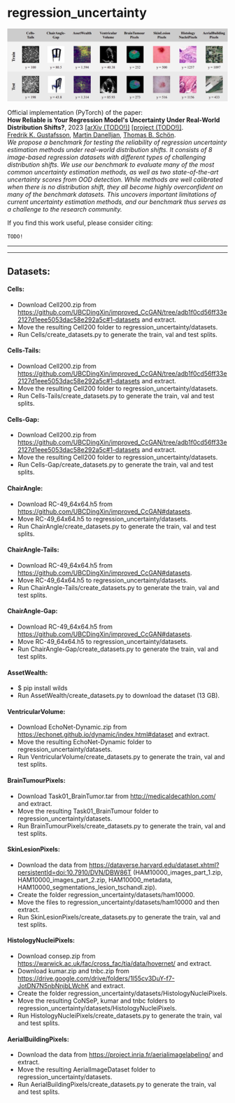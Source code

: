 # regression_uncertainty

![overview image](regression_uncertainty.png)

Official implementation (PyTorch) of the paper: \
**How Reliable is Your Regression Model's Uncertainty Under Real-World Distribution Shifts?**, 2023 [[arXiv (TODO!)]]() [[project (TODO!)]](). \
[Fredrik K. Gustafsson](http://www.fregu856.com/), [Martin Danelljan](https://martin-danelljan.github.io/), [Thomas B. Schön](http://user.it.uu.se/~thosc112/). \
_We propose a benchmark for testing the reliability of regression uncertainty estimation methods under real-world distribution shifts. It consists of 8 image-based regression datasets with different types of challenging distribution shifts. We use our benchmark to evaluate many of the most common uncertainty estimation methods, as well as two state-of-the-art uncertainty scores from OOD detection. While methods are well calibrated when there is no distribution shift, they all become highly overconfident on many of the benchmark datasets. This uncovers important limitations of current uncertainty estimation methods, and our benchmark thus serves as a challenge to the research community._

If you find this work useful, please consider citing:
```
TODO!
```




***
***

## Datasets:

#### Cells:
- Download Cell200.zip from https://github.com/UBCDingXin/improved_CcGAN/tree/adb1f0cd56ff33e2127d1eee5053dac58e292a5c#1-datasets and extract.
- Move the resulting Cell200 folder to regression_uncertainty/datasets.
- Run Cells/create_datasets.py to generate the train, val and test splits.

#### Cells-Tails:
- Download Cell200.zip from https://github.com/UBCDingXin/improved_CcGAN/tree/adb1f0cd56ff33e2127d1eee5053dac58e292a5c#1-datasets and extract.
- Move the resulting Cell200 folder to regression_uncertainty/datasets.
- Run Cells-Tails/create_datasets.py to generate the train, val and test splits.

#### Cells-Gap:
- Download Cell200.zip from https://github.com/UBCDingXin/improved_CcGAN/tree/adb1f0cd56ff33e2127d1eee5053dac58e292a5c#1-datasets and extract.
- Move the resulting Cell200 folder to regression_uncertainty/datasets.
- Run Cells-Gap/create_datasets.py to generate the train, val and test splits.

#### ChairAngle:
- Download RC-49_64x64.h5 from https://github.com/UBCDingXin/improved_CcGAN#datasets.
- Move RC-49_64x64.h5 to regression_uncertainty/datasets.
- Run ChairAngle/create_datasets.py to generate the train, val and test splits.

#### ChairAngle-Tails:
- Download RC-49_64x64.h5 from https://github.com/UBCDingXin/improved_CcGAN#datasets.
- Move RC-49_64x64.h5 to regression_uncertainty/datasets.
- Run ChairAngle-Tails/create_datasets.py to generate the train, val and test splits.

#### ChairAngle-Gap:
- Download RC-49_64x64.h5 from https://github.com/UBCDingXin/improved_CcGAN#datasets.
- Move RC-49_64x64.h5 to regression_uncertainty/datasets.
- Run ChairAngle-Gap/create_datasets.py to generate the train, val and test splits.

#### AssetWealth:
- $ pip install wilds
- Run AssetWealth/create_datasets.py to download the dataset (13 GB).

#### VentricularVolume:
- Download EchoNet-Dynamic.zip from https://echonet.github.io/dynamic/index.html#dataset and extract.
- Move the resulting EchoNet-Dynamic folder to regression_uncertainty/datasets.
- Run VentricularVolume/create_datasets.py to generate the train, val and test splits.

#### BrainTumourPixels:
- Download Task01_BrainTumor.tar from http://medicaldecathlon.com/ and extract.
- Move the resulting Task01_BrainTumour folder to regression_uncertainty/datasets.
- Run BrainTumourPixels/create_datasets.py to generate the train, val and test splits.

#### SkinLesionPixels:
- Download the data from https://dataverse.harvard.edu/dataset.xhtml?persistentId=doi:10.7910/DVN/DBW86T (HAM10000_images_part_1.zip, HAM10000_images_part_2.zip, HAM10000_metadata, HAM10000_segmentations_lesion_tschandl.zip).
- Create the folder regression_uncertainty/datasets/ham10000.
- Move the files to regression_uncertainty/datasets/ham10000 and then extract.
- Run SkinLesionPixels/create_datasets.py to generate the train, val and test splits.

#### HistologyNucleiPixels:
- Download consep.zip from https://warwick.ac.uk/fac/cross_fac/tia/data/hovernet/ and extract.
- Download kumar.zip and tnbc.zip from https://drive.google.com/drive/folders/1l55cv3DuY-f7-JotDN7N5nbNnjbLWchK and extract.
- Create the folder regression_uncertainty/datasets/HistologyNucleiPixels.
- Move the resulting CoNSeP, kumar and tnbc folders to regression_uncertainty/datasets/HistologyNucleiPixels.
- Run HistologyNucleiPixels/create_datasets.py to generate the train, val and test splits.

#### AerialBuildingPixels:
- Download the data from https://project.inria.fr/aerialimagelabeling/ and extract.
- Move the resulting AerialImageDataset folder to regression_uncertainty/datasets.
- Run AerialBuildingPixels/create_datasets.py to generate the train, val and test splits.
